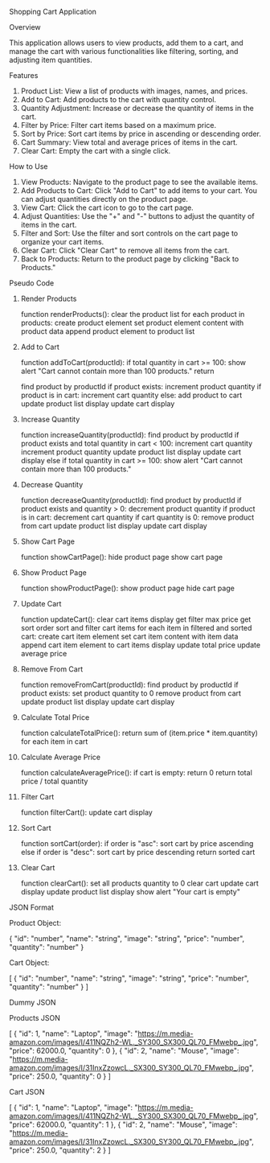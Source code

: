 Shopping Cart Application


Overview

This application allows users to view products, add them to a cart, and manage the cart with various functionalities like filtering, sorting, and adjusting item quantities.

Features

1. Product List: View a list of products with images, names, and prices.
2. Add to Cart: Add products to the cart with quantity control.
3. Quantity Adjustment: Increase or decrease the quantity of items in the cart.
4. Filter by Price: Filter cart items based on a maximum price.
5. Sort by Price: Sort cart items by price in ascending or descending order.
6. Cart Summary: View total and average prices of items in the cart.
7. Clear Cart: Empty the cart with a single click.


How to Use

1. View Products: Navigate to the product page to see the available items.
2. Add Products to Cart: Click "Add to Cart" to add items to your cart. You can adjust quantities directly on the product page.
3. View Cart: Click the cart icon to go to the cart page.
4. Adjust Quantities: Use the "+" and "-" buttons to adjust the quantity of items in the cart.
5. Filter and Sort: Use the filter and sort controls on the cart page to organize your cart items.
6. Clear Cart: Click "Clear Cart" to remove all items from the cart.
7. Back to Products: Return to the product page by clicking "Back to Products."

Pseudo Code
1. Render Products

   function renderProducts():
    clear the product list
    for each product in products:
        create product element
        set product element content with product data
        append product element to product list

2. Add to Cart

   function addToCart(productId):
    if total quantity in cart >= 100:
        show alert "Cart cannot contain more than 100 products."
        return

    find product by productId
    if product exists:
        increment product quantity
        if product is in cart:
            increment cart quantity
        else:
            add product to cart
        update product list display
        update cart display

3. Increase Quantity

   function increaseQuantity(productId):
    find product by productId
    if product exists and total quantity in cart < 100:
        increment cart quantity
        increment product quantity
        update product list display
        update cart display
    else if total quantity in cart >= 100:
        show alert "Cart cannot contain more than 100 products."

4. Decrease Quantity

   function decreaseQuantity(productId):
    find product by productId
    if product exists and quantity > 0:
        decrement product quantity
        if product is in cart:
            decrement cart quantity
            if cart quantity is 0:
                remove product from cart
        update product list display
        update cart display

5. Show Cart Page

   function showCartPage():
    hide product page
    show cart page

6. Show Product Page

   function showProductPage():
    show product page
    hide cart page

7. Update Cart

   function updateCart():
    clear cart items display
    get filter max price
    get sort order
    sort and filter cart items
    for each item in filtered and sorted cart:
        create cart item element
        set cart item content with item data
        append cart item element to cart items display
    update total price
    update average price

8. Remove From Cart

   function removeFromCart(productId):
    find product by productId
    if product exists:
        set product quantity to 0
        remove product from cart
        update product list display
        update cart display

9. Calculate Total Price

   function calculateTotalPrice():
    return sum of (item.price * item.quantity) for each item in cart

10. Calculate Average Price

    function calculateAveragePrice():
    if cart is empty:
        return 0
    return total price / total quantity

11. Filter Cart

    function filterCart():
    update cart display

12. Sort Cart

    function sortCart(order):
    if order is "asc":
        sort cart by price ascending
    else if order is "desc":
        sort cart by price descending
    return sorted cart

13. Clear Cart

    function clearCart():
    set all products quantity to 0
    clear cart
    update cart display
    update product list display
    show alert "Your cart is empty"


JSON Format


Product Object: 

{
  "id": "number",
  "name": "string",
  "image": "string",
  "price": "number",
  "quantity": "number"
}


Cart Object: 

[
  {
    "id": "number",
    "name": "string",
    "image": "string",
    "price": "number",
    "quantity": "number"
  }
]



Dummy JSON


Products JSON

[
  {
    "id": 1,
    "name": "Laptop",
    "image": "https://m.media-amazon.com/images/I/411NQZh2-WL._SY300_SX300_QL70_FMwebp_.jpg",
    "price": 62000.0,
    "quantity": 0
  },
  {
    "id": 2,
    "name": "Mouse",
    "image": "https://m.media-amazon.com/images/I/31InxZzowcL._SX300_SY300_QL70_FMwebp_.jpg",
    "price": 250.0,
    "quantity": 0
  }
]


Cart JSON

[
  {
    "id": 1,
    "name": "Laptop",
    "image": "https://m.media-amazon.com/images/I/411NQZh2-WL._SY300_SX300_QL70_FMwebp_.jpg",
    "price": 62000.0,
    "quantity": 1
  },
  {
    "id": 2,
    "name": "Mouse",
    "image": "https://m.media-amazon.com/images/I/31InxZzowcL._SX300_SY300_QL70_FMwebp_.jpg",
    "price": 250.0,
    "quantity": 2
  }
]



